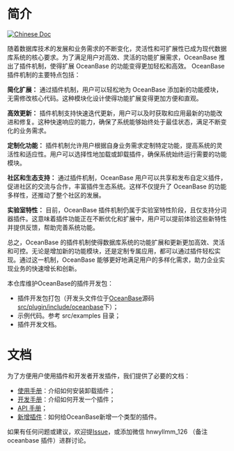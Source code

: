 # 简介
<div align="left">

[![Chinese Doc](https://img.shields.io/badge/文档-简体中文-blue)](https://oceanbase.github.io/oceanbase-plugin-dev-kit/)

</div>

随着数据库技术的发展和业务需求的不断变化，灵活性和可扩展性已成为现代数据库系统的核心要求。为了满足用户对高效、灵活的功能扩展需求，OceanBase 推出了插件机制，使得扩展 OceanBase 的功能变得更加轻松和高效。 OceanBase 插件机制的主要特点包括：

**简化扩展：** 通过插件机制，用户可以轻松地为 OceanBase 添加新的功能模块，无需修改核心代码。这种模块化设计使得功能扩展变得更加方便和直观。

**高效更新：** 插件机制支持快速迭代更新，用户可以及时获取和应用最新的功能改进和修复。这种快速响应的能力，确保了系统能够始终处于最佳状态，满足不断变化的业务需求。

**定制化功能：** 插件机制允许用户根据自身业务需求定制特定功能，提高系统的灵活性和适应性。用户可以选择性地加载或卸载插件，确保系统始终运行需要的功能模块。

**社区和生态支持：** 通过插件机制，OceanBase 用户可以共享和发布自定义插件，促进社区的交流与合作，丰富插件生态系统。这样不仅提升了 OceanBase 的功能多样性，还推动了整个社区的发展。

**实验室特性：** 目前，OceanBase 插件机制仍属于实验室特性阶段，且仅支持分词器插件。这意味着插件功能正在不断优化和扩展中，用户可以提前体验这些新特性并提供反馈，帮助完善系统功能。

总之，OceanBase 的插件机制使得数据库系统的功能扩展和更新更加高效、灵活和可控。无论是增加新的功能模块，还是定制专属应用，都可以通过插件轻松实现。通过这一机制，OceanBase 能够更好地满足用户的多样化需求，助力企业实现业务的快速增长和创新。

本仓库维护OceanBase的插件开发包：
- 插件开发包打包（开发头文件位于[OceanBase](https://github.com/oceanbase/oceanbase)源码[src/plugin/include/oceanbase](https://github.com/oceanbase/oceanbase/tree/master/src/plugin/include/oceanbase)下）；
- 示例代码。参考 src/examples 目录；
- 插件开发文档。

# 文档
为了方便用户使用插件和开发者开发插件，我们提供了必要的文档：

- [使用手册](https://oceanbase.github.io/oceanbase-plugin-dev-kit/user-guide/)：介绍如何安装卸载插件；
- [开发手册](https://oceanbase.github.io/oceanbase-plugin-dev-kit/how-to-dev/)：介绍如何开发一个插件；
- [API 手册](https://oceanbase.github.io/oceanbase-plugin-dev-kit/doxy/html/index.html)；
- [新增插件](https://oceanbase.github.io/oceanbase-plugin-dev-kit/add-new-plugin/)：如何给OceanBase新增一个类型的插件。

如果有任何问题或建议，欢迎提[Issue](https://github.com/oceanbase/oceanbase-plugin-dev-kit/issues)，或添加微信 hnwyllmm_126 （备注 oceanbase 插件）进群讨论。
